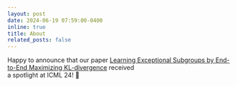 ```yaml
---
layout: post
date: 2024-06-19 07:59:00-0400
inline: true
title: About
related_posts: false
---
```



Happy to announce that our paper <a href="https://openreview.net/forum?id=AG45XqwPKU"> 
Learning Exceptional Subgroups by End-to-End Maximizing KL-divergence<a> received <br>a spotlight at ICML 24! 🎉